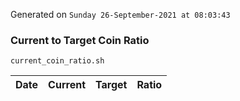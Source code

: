 Generated on `Sunday 26-September-2021 at 08:03:43`

### Current to Target Coin Ratio
`current_coin_ratio.sh`

Date|Current|Target|Ratio
---|---|---|---
